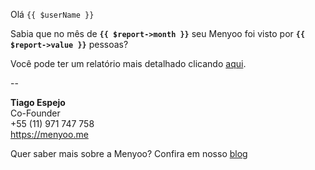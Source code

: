 Olá `{{ $userName }}`

Sabia que no mês de **`{{ $report->month }}`** seu Menyoo foi visto por **`{{ $report->value }}`** pessoas?

Você pode ter um relatório mais detalhado clicando [aqui](https://app.menyoo.com/establishment/ID/upgrade/?utm_source=email&utm_medium=upgrade_link&utm_campaign=plan_upgrade_single_report).

--

**Tiago Espejo**   
Co-Founder   
+55 (11) 971 747 758   
https://menyoo.me

Quer saber mais sobre a Menyoo? Confira em nosso [blog](https://blog.menyoo.me/?utm_source=email&utm_medium=footer_link&utm_campaign=plan_upgrade_single_report)
